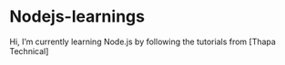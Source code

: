 # Nodejs-learnings

 Hi, I’m currently learning Node.js by following the tutorials from [Thapa Technical]
